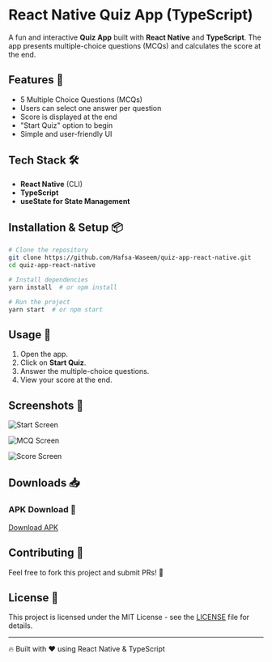 # React Native Quiz App (TypeScript)

A fun and interactive **Quiz App** built with **React Native** and **TypeScript**. The app presents multiple-choice questions (MCQs) and calculates the score at the end.

## Features 🚀

- 5 Multiple Choice Questions (MCQs)
- Users can select one answer per question
- Score is displayed at the end
- "Start Quiz" option to begin
- Simple and user-friendly UI

## Tech Stack 🛠️
- **React Native** (CLI)
- **TypeScript**
- **useState for State Management**

## Installation & Setup 📦

```sh
# Clone the repository
git clone https://github.com/Hafsa-Waseem/quiz-app-react-native.git
cd quiz-app-react-native

# Install dependencies
yarn install  # or npm install

# Run the project
yarn start  # or npm start
```

## Usage 🎯

1. Open the app.
2. Click on **Start Quiz**.
3. Answer the multiple-choice questions.
4. View your score at the end.

## Screenshots 📸

![Start Screen](https://raw.githubusercontent.com/Hafsa-Waseem/quiz-app-react-native/main/start.png)

![MCQ Screen](https://raw.githubusercontent.com/Hafsa-Waseem/quiz-app-react-native/main/mcq.png)

![Score Screen](https://raw.githubusercontent.com/Hafsa-Waseem/quiz-app-react-native/main/score.png)

## Downloads 📥

### APK Download 📲
[Download APK](https://github.com/Hafsa-Waseem/quiz-app-react-native/releases/tag/v1.0.0)

## Contributing 🤝

Feel free to fork this project and submit PRs! 🚀

## License 📜

This project is licensed under the MIT License - see the [LICENSE](LICENSE) file for details.

---

🔥 Built with ❤️ using React Native & TypeScript

